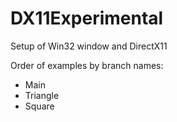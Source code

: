 # DX11Experimental

Setup of Win32 window and DirectX11

Order of examples by branch names:
- Main
- Triangle 
- Square
